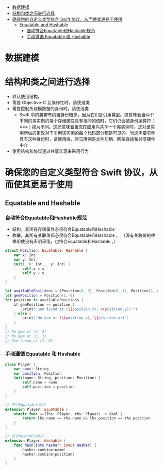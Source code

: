 <!-- @import "[TOC]" {cmd="toc" depthFrom=1 depthTo=6 orderedList=false} -->

<!-- code_chunk_output -->

- [数据建模](#数据建模)
- [结构和类之间进行选择](#结构和类之间进行选择)
- [确保您的自定义类型符合 Swift 协议，从而使其更易于使用](#确保您的自定义类型符合-swift-协议从而使其更易于使用)
  - [Equatable and Hashable](#equatable-and-hashable)
    - [自动符合Equatable和Hashable规范](#自动符合equatable和hashable规范)
    - [手动遵循 Equatable 和 Hashable](#手动遵循-equatable-和-hashable)

<!-- /code_chunk_output -->

# 数据建模

# 结构和类之间进行选择

- 默认使用结构。
- 需要 Objective-C 互操作性时，请使用类
- 需要控制所建模数据的身份时，请使用类
  - Swift 中的类带有内置身份概念，因为它们是引用类型。这意味着当两个不同的类实例的每个存储属性具有相同的值时，它们仍会被身份运算符 ( === ) 视为不同。这还意味着当您在应用内共享一个类实例时，您对该实例所做的更改对于引用该实例的每个代码部分都是可见的。当您需要实例具有这种身份时，请使用类。常见用例是文件句柄、网络连接和共享硬件中介
- 使用结构和协议通过共享实现来采用行为

# 确保您的自定义类型符合 Swift 协议，从而使其更易于使用

## Equatable and Hashable

### 自动符合Equatable和Hashable规范

- 结构，其所有存储属性必须符合Equatable和Hashable
- 枚举，其所有关联值都必须符合Equatable和Hashable 。 （没有关联值的枚举即使没有声明采用，也符合Equatable和Hashable 。）

```swift
struct Position: Equatable, Hashable {
    var x: Int
    var y: Int
    init(_ x: Int, _ y: Int) {
        self.x = x
        self.y = y
    }
}
```

```swift
let availablePositions = [Position(0, 0), Position(0, 1), Position(1, 0)]
let gemPosition = Position(1, 0)
for position in availablePositions {
    if gemPosition == position {
        print("Gem found at (\(position.x), \(position.y))!")
    } else {
        print("No gem at (\(position.x), \(position.y))")
    }
}
// No gem at (0, 0)
// No gem at (0, 1)
// Gem found at (1, 0)!

```

### 手动遵循 Equatable 和 Hashable

```swift
class Player {
    var name: String
    var position: Position
    init(name: String, position: Position) {
        self.name = name
        self.position = position
    }
}

// 符合Equatable协议
extension Player: Equatable {
    static func ==(lhs: Player, rhs: Player) -> Bool {
        return lhs.name == rhs.name && lhs.position == rhs.position
    }
}

// 符合Hashable协议
extension Player: Hashable {
    func hash(into hasher: inout Hasher) {
        hasher.combine(name)
        hasher.combine(position)
    }
}
```
